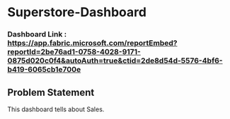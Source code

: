 # Superstore-Dashboard

### Dashboard Link : https://app.fabric.microsoft.com/reportEmbed?reportId=2be76ad1-0758-4028-9171-0875d020c0f4&autoAuth=true&ctid=2de8d54d-5576-4bf6-b419-6065cb1e700e
## Problem Statement


This dashboard tells about Sales.
